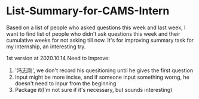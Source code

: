 # List-Summary-for-CAMS-Intern
Based on a list of people who asked questions this week and last week, I want to find list of people who didn't ask questions this week and their cumulative weeks for not asking till now. It's for improving summary task for my internship, an interesting try.

1st version at 2020.10.14
Need to Improve:
1. '冯志刚', we don't record his quesitioning until he gives the first question
2. Input might be more incise, and if someone input something worng, he doesn't need to inpur from the beginning
3. Package it(I'm not sure if it's necessary, but sounds interesting)

